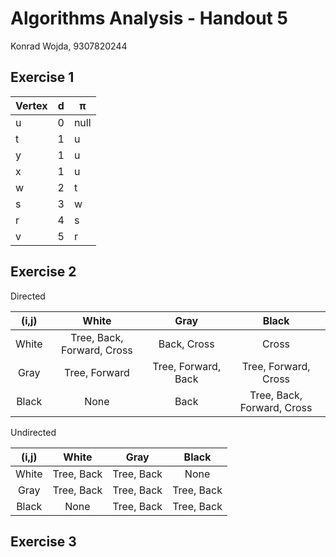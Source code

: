 # Algorithms Analysis - Handout 5

Konrad Wojda, 9307820244

## Exercise 1

|Vertex| d | π     |
|------|---|-------|
| u    | 0 | null  |
| t    | 1 | u     |
| y    | 1 | u     |
| x    | 1 | u     |
| w    | 2 | t     |
| s    | 3 | w     |
| r    | 4 | s     |
| v    | 5 | r     |

## Exercise 2

Directed

(i,j) | White | Gray | Black
:----:|:----:|:----:|:----:
White | Tree, Back, Forward, Cross | Back, Cross | Cross
Gray | Tree, Forward | Tree, Forward, Back | Tree, Forward, Cross
Black |  None  |  Back | Tree, Back, Forward, Cross

Undirected

(i,j) | White | Gray | Black
:----:|:----:|:----:|:----:
White | Tree, Back | Tree, Back | None
Gray | Tree, Back | Tree, Back | Tree, Back
Black |  None  |  Tree, Back | Tree, Back

## Exercise 3